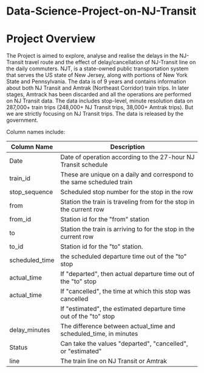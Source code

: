 # Data-Science-Project-on-NJ-Transit

# Project Overview
The Project is aimed to explore, analyse and realise the delays in the NJ-Transit travel route and the effect of delay/cancellation of NJ-Transit line on the daily commuters.
NJT, is a state-owned public transportation system that serves the US state of New Jersey, along with portions of New York State and Pennsylvania.
The data is of 9 years and contains information about both NJ Transit and Amtrak (Northeast Corridor) train trips. In later stages, Amtrack has been discarded and all the operations are performed on NJ Transit data.
The data includes stop-level, minute resolution data on 287,000+ train trips (248,000+ NJ Transit trips, 38,000+ Amtrak trips). But we are strictly focusing on NJ Transit trips. The data is released by the government.

Column names include:

Column Name| Description
|----------|------------|
Date| Date of operation according to the 27-hour NJ Transit schedule
train_id| These are unique on a daily and correspond to the same scheduled train                      
stop_sequence| Scheduled stop number for the stop in the row
from| Station the train is traveling from for the stop in the current row
from_id| Station id for the "from" station
to| Station the train is arriving to for the stop in the current row
to_id| Station id for the "to" station. 
scheduled_time| the scheduled departure time out of the "to" stop
actual_time| If "departed", then actual departure time out of the "to" stop
actual_time| If "cancelled", the time at which this stop was cancelled 
           | If "estimated", the estimated departure time out of the "to" stop
delay_minutes| The difference between actual_time and scheduled_time, in minutes
Status| Can take the values "departed", "cancelled", or "estimated"
line| The train line on NJ Transit or Amtrak
